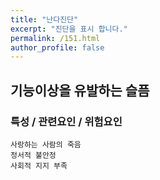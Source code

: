 ```yaml
---
title: "난다진단"
excerpt: "진단을 표시 합니다."
permalink: /151.html
author_profile: false
---
```

## 기능이상을 유발하는 슬픔



### 특성 / 관련요인 / 위험요인

>   

    사랑하는 사람의 죽음
    정서적 불안정
    사회적 지지 부족
